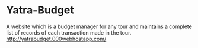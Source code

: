 # Yatra-Budget
A website which is a budget manager for any tour and maintains a complete list of records of each transaction made in the tour.
http://yatrabudget.000webhostapp.com/
